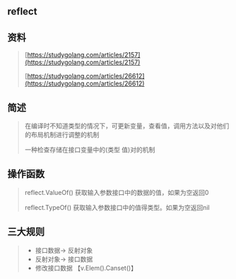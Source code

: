 ## reflect

## 资料

> [https://studygolang.com/articles/2157](https://studygolang.com/articles/2157)
>
> [https://studygolang.com/articles/26612](https://studygolang.com/articles/26612)

## 简述

> 在编译时不知道类型的情况下，可更新变量，查看值，调用方法以及对他们的布局机制进行调整的机制
>
> 一种检查存储在接口变量中的\(类型  值\)对的机制

## 操作函数

> reflect.ValueOf\(\) 获取输入参数接口中的数据的值，如果为空返回0
>
> reflect.TypeOf\(\) 获取输入参数接口中的值得类型。如果为空返回nil

## 三大规则

> * 接口数据-&gt; 反射对象
> * 反射对象-&gt; 接口数据
> * 修改接口数据 【v.Elem\(\).Canset\(\)】



